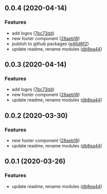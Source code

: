 ## 0.0.4 (2020-04-14)


### Features

* add logos ([7bc73dd](https://github.com/notiz-dev/design/commit/7bc73ddae35a29aad57f7ac8163746234de246e5))
* new footer component ([28aeb18](https://github.com/notiz-dev/design/commit/28aeb18fdbaef930d54a466969010a2fbe18066e))
* publish to github packages ([e46d6f2](https://github.com/notiz-dev/design/commit/e46d6f21f1d02dcb881830e0e264eaf7bfb6883b))
* update readme, rename modules ([db8ea44](https://github.com/notiz-dev/design/commit/db8ea44d7854dfebfce551324c41db5e180d2457))



## 0.0.3 (2020-04-14)


### Features

* add logos ([7bc73dd](https://github.com/notiz-dev/design/commit/7bc73ddae35a29aad57f7ac8163746234de246e5))
* new footer component ([28aeb18](https://github.com/notiz-dev/design/commit/28aeb18fdbaef930d54a466969010a2fbe18066e))
* update readme, rename modules ([db8ea44](https://github.com/notiz-dev/design/commit/db8ea44d7854dfebfce551324c41db5e180d2457))



## 0.0.2 (2020-03-30)


### Features

* new footer component ([28aeb18](https://github.com/notiz-dev/design/commit/28aeb18fdbaef930d54a466969010a2fbe18066e))
* update readme, rename modules ([db8ea44](https://github.com/notiz-dev/design/commit/db8ea44d7854dfebfce551324c41db5e180d2457))



## 0.0.1 (2020-03-26)


### Features

* update readme, rename modules ([db8ea44](https://github.com/notiz-dev/design/commit/db8ea44d7854dfebfce551324c41db5e180d2457))



